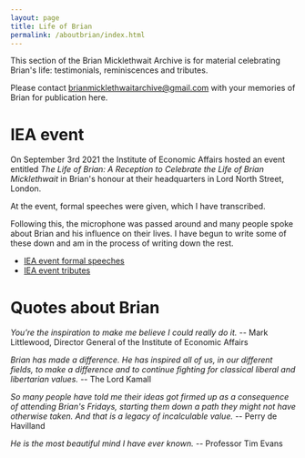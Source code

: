 ```yaml
---
layout: page
title: Life of Brian
permalink: /aboutbrian/index.html
---
```


This section of the Brian Micklethwait Archive is for material celebrating Brian's life: testimonials, reminiscences and tributes.

Please contact [brianmicklethwaitarchive@gmail.com](mailto:brianmicklethwaitarchive@gmail.com) with your memories of Brian for publication here.

# IEA event

On September 3rd 2021 the Institute of Economic Affairs hosted an event entitled _The Life of Brian: A Reception to Celebrate the Life of Brian Micklethwait_
in Brian's honour at their headquarters in Lord North Street, London.

At the event, formal speeches were given, which I have transcribed.

Following this, the microphone was passed around and many people spoke about Brian and his influence on their lives. I have begun to write some of these down
and am in the process of writing down the rest.

 * [IEA event formal speeches](iea_speeches.html)
 * [IEA event tributes](iea_tributes.html)


# Quotes about Brian

_You’re the inspiration to make me believe I could really do it._ -- Mark Littlewood, Director General of the Institute of Economic Affairs

_Brian has made a difference. He has inspired all of us, in our different fields, to make a difference and to continue fighting for classical liberal and libertarian values._ -- The Lord Kamall

_So many people have told me their ideas got firmed up as a consequence of attending Brian's Fridays, starting them down a path they might not have otherwise taken. And that is a legacy of incalculable value._ -- Perry de Havilland

_He is the most beautiful mind I have ever known._ -- Professor Tim Evans
